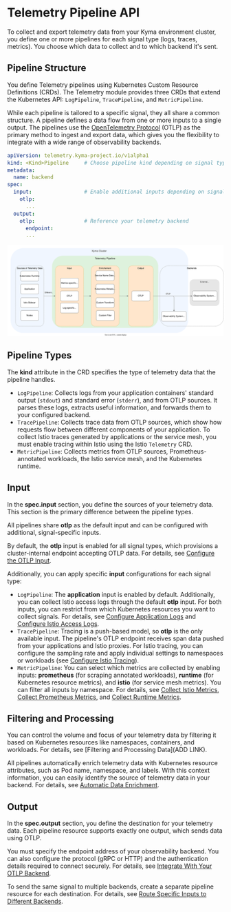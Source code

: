 
# Telemetry Pipeline API

To collect and export telemetry data from your Kyma environment cluster, you define one or more pipelines for each signal type (logs, traces, metrics). You choose which data to collect and to which backend it's sent.

## Pipeline Structure

You define Telemetry pipelines using Kubernetes Custom Resource Definitions (CRDs). The Telemetry module provides three CRDs that extend the Kubernetes API: `LogPipeline`, `TracePipeline`, and `MetricPipeline`.

While each pipeline is tailored to a specific signal, they all share a common structure. A pipeline defines a data flow from one or more inputs to a single output. The pipelines use the [OpenTelemetry Protocol](https://opentelemetry.io/docs/specs/otel/protocol/) (OTLP) as the primary method to ingest and export data, which gives you the flexibility to integrate with a wide range of observability backends.

```yaml
apiVersion: telemetry.kyma-project.io/v1alpha1
kind: <Kind>Pipeline     # Choose pipeline kind depending on signal type
metadata:
  name: backend
spec:
  input:                 # Enable additional inputs depending on signal type
    otlp:
      ...
  output:
    otlp:                # Reference your telemetry backend
      endpoint:
      ...
```

![structure](./../assets/pipeline-structure.drawio.svg) <!-- THIS IS NEW, NEED TO REVIEW IT LATER -->

## Pipeline Types

The **kind** attribute in the CRD specifies the type of telemetry data that the pipeline handles.

- `LogPipeline`: Collects logs from your application containers' standard output (`stdout`) and standard error (`stderr`), and from OTLP sources. It parses these logs, extracts useful information, and forwards them to your configured backend.
- `TracePipeline`: Collects trace data from OTLP sources, which show how requests flow between different components of your application. To collect Istio traces generated by applications or the service mesh, you must enable tracing within Istio using the Istio `Telemetry` CRD.
- `MetricPipeline`: Collects metrics from OTLP sources, Prometheus-annotated workloads, the Istio service mesh, and the Kubernetes runtime.

## Input

In the **spec.input** section, you define the sources of your telemetry data. This section is the primary difference between the pipeline types.

All pipelines share **otlp** as the default input and can be configured with additional, signal-specific inputs.

By default, the **otlp** input is enabled for all signal types, which provisions a cluster-internal endpoint accepting OTLP data. For details, see [Configure the OTLP Input](./otlp-input.md).

Additionally, you can apply specific **input** configurations for each signal type:

- `LogPipeline`: The **application** input is enabled by default. Additionally, you can collect Istio access logs through the default **otlp** input. For both inputs, you can restrict from which Kubernetes resources you want to collect signals. For details, see [Configure Application Logs](./../collecting-logs/application-input.md) and [Configure Istio Access Logs](./../collecting-logs/istio-support.md).
- `TracePipeline`: Tracing is a push-based model, so **otlp** is the only available input. The pipeline's OTLP endpoint receives span data pushed from your applications and Istio proxies. For Istio tracing, you can configure the sampling rate and apply individual settings to namespaces or workloads (see [Configure Istio Tracing](./../collecting-traces/istio-support.md)).
- `MetricPipeline`: You can select which metrics are collected by enabling inputs: **prometheus** (for scraping annotated workloads), **runtime** (for Kubernetes resource metrics), and **istio** (for service mesh metrics). You can filter all inputs by namespace. For details, see [Collect Istio Metrics](./../collecting-metrics/istio-input.md), [Collect Prometheus Metrics](./../collecting-metrics/prometheus-input.md), and [Collect Runtime Metrics](./../collecting-metrics/runtime-input.md).

## Filtering and Processing

You can control the volume and focus of your telemetry data by filtering it based on Kubernetes resources like namespaces, containers, and workloads. For details, see [Filtering and Processing Data](ADD LINK).

All pipelines automatically enrich telemetry data with Kubernetes resource attributes, such as Pod name, namespace, and labels. With this context information, you can easily identify the source of telemetry data in your backend. For details, see [Automatic Data Enrichment](./../filter-and-process/automatic-data-enrichment.md).

## Output

In the **spec.output** section, you define the destination for your telemetry data. Each pipeline resource supports exactly one output, which sends data using OTLP.

You must specify the endpoint address of your observability backend. You can also configure the protocol (gRPC or HTTP) and the authentication details required to connect securely. For details, see [Integrate With Your OTLP Backend](./../integrate-otlp-backend/README.md).

To send the same signal to multiple backends, create a separate pipeline resource for each destination. For details, see [Route Specific Inputs to Different Backends](./../otlp-input.md).
